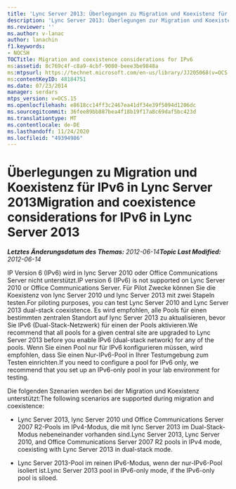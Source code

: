 ```yaml
---
title: 'Lync Server 2013: Überlegungen zu Migration und Koexistenz für IPv6'
description: 'Lync Server 2013: Überlegungen zur Migration und Koexistenz für IPv6.'
ms.reviewer: ''
ms.author: v-lanac
author: lanachin
f1.keywords:
- NOCSH
TOCTitle: Migration and coexistence considerations for IPv6
ms:assetid: 8c769c4f-c8a9-4cbf-9080-beee3be9848a
ms:mtpsurl: https://technet.microsoft.com/en-us/library/JJ205068(v=OCS.15)
ms:contentKeyID: 48184751
ms.date: 07/23/2014
manager: serdars
mtps_version: v=OCS.15
ms.openlocfilehash: e8618cc14ff3c2467ea41df34e39f5094d1206dc
ms.sourcegitcommit: 36fee89bb887bea4f18b19f17a8c69daf5bc423d
ms.translationtype: MT
ms.contentlocale: de-DE
ms.lasthandoff: 11/24/2020
ms.locfileid: "49394986"
---
```

# <a name="migration-and-coexistence-considerations-for-ipv6-in-lync-server-2013"></a><span data-ttu-id="34863-103">Überlegungen zu Migration und Koexistenz für IPv6 in Lync Server 2013</span><span class="sxs-lookup"><span data-stu-id="34863-103">Migration and coexistence considerations for IPv6 in Lync Server 2013</span></span>

<div data-xmlns="http://www.w3.org/1999/xhtml">

<div class="topic" data-xmlns="http://www.w3.org/1999/xhtml" data-msxsl="urn:schemas-microsoft-com:xslt" data-cs="https://msdn.microsoft.com/">

<div data-asp="https://msdn2.microsoft.com/asp">



</div>

<div id="mainSection">

<div id="mainBody"><span data-ttu-id="34863-104">

<span> </span></span><span class="sxs-lookup"><span data-stu-id="34863-104">

<span> </span></span></span>

<span data-ttu-id="34863-105">_**Letztes Änderungsdatum des Themas:** 2012-06-14_</span><span class="sxs-lookup"><span data-stu-id="34863-105">_**Topic Last Modified:** 2012-06-14_</span></span>

<span data-ttu-id="34863-106">IP Version 6 (IPv6) wird in lync Server 2010 oder Office Communications Server nicht unterstützt.</span><span class="sxs-lookup"><span data-stu-id="34863-106">IP version 6 (IPv6) is not supported on Lync Server 2010 or Office Communications Server.</span></span> <span data-ttu-id="34863-107">Für Pilot Zwecke können Sie die Koexistenz von lync Server 2010 und lync Server 2013 mit zwei Stapeln testen.</span><span class="sxs-lookup"><span data-stu-id="34863-107">For piloting purposes, you can test Lync Server 2010 and Lync Server 2013 dual-stack coexistence.</span></span> <span data-ttu-id="34863-108">Es wird empfohlen, alle Pools für einen bestimmten zentralen Standort auf lync Server 2013 zu aktualisieren, bevor Sie IPv6 (Dual-Stack-Netzwerk) für einen der Pools aktivieren.</span><span class="sxs-lookup"><span data-stu-id="34863-108">We recommend that all pools for a given central site are upgraded to Lync Server 2013 before you enable IPv6 (dual-stack network) for any of the pools.</span></span> <span data-ttu-id="34863-109">Wenn Sie einen Pool nur für IPv6 konfigurieren müssen, wird empfohlen, dass Sie einen Nur-IPv6-Pool in Ihrer Testumgebung zum Testen einrichten.</span><span class="sxs-lookup"><span data-stu-id="34863-109">If you need to configure a pool for IPv6 only, we recommend that you set up an IPv6-only pool in your lab environment for testing.</span></span>

<span data-ttu-id="34863-110">Die folgenden Szenarien werden bei der Migration und Koexistenz unterstützt:</span><span class="sxs-lookup"><span data-stu-id="34863-110">The following scenarios are supported during migration and coexistence:</span></span>

  - <span data-ttu-id="34863-111">Lync Server 2013, lync Server 2010 und Office Communications Server 2007 R2-Pools im IPv4-Modus, die mit lync Server 2013 im Dual-Stack-Modus nebeneinander vorhanden sind.</span><span class="sxs-lookup"><span data-stu-id="34863-111">Lync Server 2013, Lync Server 2010, and Office Communications Server 2007 R2 pools in IPv4 mode, coexisting with Lync Server 2013 in dual-stack mode.</span></span>

  - <span data-ttu-id="34863-112">Lync Server 2013-Pool im reinen IPv6-Modus, wenn der nur-IPv6-Pool isoliert ist.</span><span class="sxs-lookup"><span data-stu-id="34863-112">Lync Server 2013 pool in IPv6-only mode, if the IPv6-only pool is siloed.</span></span>

<span data-ttu-id="34863-113"></div>

<span> </span>

</div>

</div>

</span><span class="sxs-lookup"><span data-stu-id="34863-113"></div>

<span> </span>

</div>

</div>

</span></span></div>

